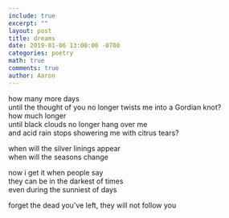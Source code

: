 ```yaml
---
include: true
excerpt: ""
layout: post
title: dreams
date: 2019-01-06 13:00:00 -0700
categories: poetry 
math: true
comments: true
author: Aaron
---
```


how many more days  
until the thought of you no longer twists me into a Gordian knot?  
how much longer  
until black clouds no longer hang over me  
and acid rain stops showering me with citrus tears?  

when will the silver linings appear  
when will the seasons change  

now i get it when people say  
they can be in the darkest of times  
even during the sunniest of days  

forget the dead you've left, they will not follow you
